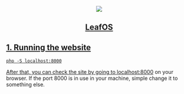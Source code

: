 <p align="center">
    <a href="https://github.com/LeafOS-Project">
    <img src="https://i.imgur.com/G0gNZxg.png"/>
</p>
<h2 align="center">LeafOS</h2>

## 1. Running the website

```
php -S localhost:8000
```

After that, you can check the site by going to [localhost:8000](localhost:8000) on your browser. If the port 8000 is in use in your machine, simple change it to something else.
